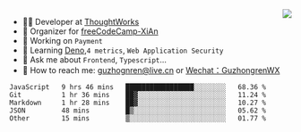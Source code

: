 <img align="right" src="https://github-readme-stats.vercel.app/api?username=guzhongren&show_icons=true&icon_color=805AD5&text_color=000&bg_color=ffffff&hide_title=true" />

- 👨‍💻  Developer at [ThoughtWorks](https://thoughtworks.com)
- 🏢 Organizer for [freeCodeCamp-XiAn](https://github.com/orgs/freeCodeCamp-XiAn)
- 🔭 Working on `Payment`
- 🌱 Learning [Deno](https://deno.land/),`4 metrics`,  `Web Application Security`
- 💬 Ask me about `Frontend`, `Typescript`...
- 🔎 How to reach me: [guzhognren@live.cn](guzhognren@live.cn) or [Wechat：GuzhongrenWX]()

<!--START_SECTION:waka-->
```text
JavaScript   9 hrs 46 mins   █████████████████░░░░░░░░   68.36 % 
Git          1 hr 36 mins    ██▓░░░░░░░░░░░░░░░░░░░░░░   11.24 % 
Markdown     1 hr 28 mins    ██▓░░░░░░░░░░░░░░░░░░░░░░   10.27 % 
JSON         48 mins         █▒░░░░░░░░░░░░░░░░░░░░░░░   05.62 % 
Other        15 mins         ▒░░░░░░░░░░░░░░░░░░░░░░░░   01.77 % 
```
<!--END_SECTION:waka-->

